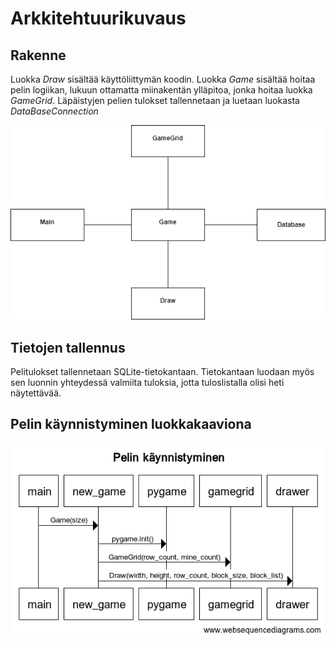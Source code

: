 # Arkkitehtuurikuvaus

## Rakenne
Luokka *Draw* sisältää käyttöliittymän koodin. Luokka *Game* sisältää hoitaa pelin logiikan, lukuun ottamatta miinakentän ylläpitoa, jonka hoitaa luokka *GameGrid*. Läpäistyjen pelien tulokset tallennetaan ja luetaan luokasta *DataBaseConnection*

<img src="https://github.com/ahelkala/ot-harjoitustyo/blob/master/dokumentaatio/kuvat/luokkakaavio3.png" width="750">

## Tietojen tallennus
Pelitulokset tallennetaan SQLite-tietokantaan. Tietokantaan luodaan myös sen luonnin yhteydessä valmiita tuloksia, jotta tuloslistalla olisi heti näytettävää. 

## Pelin käynnistyminen luokkakaaviona
<img src="https://github.com/ahelkala/ot-harjoitustyo/blob/master/dokumentaatio/kuvat/gamestart.png" width="750">
